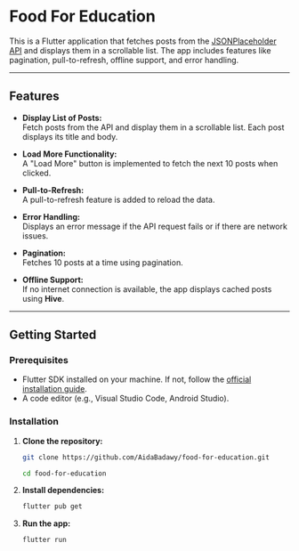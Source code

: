 # Food For Education

This is a Flutter application that fetches posts from the [JSONPlaceholder API](https://jsonplaceholder.typicode.com/posts) and displays them in a scrollable list. The app includes features like pagination, pull-to-refresh, offline support, and error handling.  

---

## Features  

- **Display List of Posts:**  
  Fetch posts from the API and display them in a scrollable list. Each post displays its title and body.  

- **Load More Functionality:**  
  A "Load More" button is implemented to fetch the next 10 posts when clicked.  

- **Pull-to-Refresh:**  
  A pull-to-refresh feature is added to reload the data.  

- **Error Handling:**  
  Displays an error message if the API request fails or if there are network issues.  

- **Pagination:**  
  Fetches 10 posts at a time using pagination.  

- **Offline Support:**  
  If no internet connection is available, the app displays cached posts using **Hive**.  

---

## Getting Started


### Prerequisites  

- Flutter SDK installed on your machine. If not, follow the [official installation guide](https://flutter.dev/docs/get-started/install).  
- A code editor (e.g., Visual Studio Code, Android Studio).  

### Installation  

1. **Clone the repository:**  

   ```bash  
   git clone https://github.com/AidaBadawy/food-for-education.git

   cd food-for-education

2. **Install dependencies:** 

    ```bash  
    flutter pub get  

3. **Run the app:** 

    ```bash  
    flutter run  
